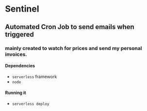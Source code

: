 # Sentinel
## Automated Cron Job to send emails when triggered
### mainly created to watch for prices and send my personal invoices.

#### Dependencies
- `serverless` framework
- `node`

#### Running it
- `serverless deploy`